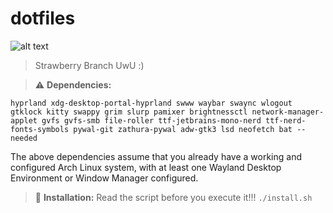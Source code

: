 # dotfiles

![alt text](assets/images/output.png "Rice")

> Strawberry Branch UwU :)

> :warning: **Dependencies:**

```
hyprland xdg-desktop-portal-hyprland swww waybar swaync wlogout gtklock kitty swappy grim slurp pamixer brightnessctl network-manager-applet gvfs gvfs-smb file-roller ttf-jetbrains-mono-nerd ttf-nerd-fonts-symbols pywal-git zathura-pywal adw-gtk3 lsd neofetch bat --needed
```
The above dependencies assume that you already have a working and configured Arch Linux system, with at least one Wayland Desktop Environment or Window Manager configured.

> :memo: **Installation:**
Read the script before you execute it!!!
`./install.sh`

